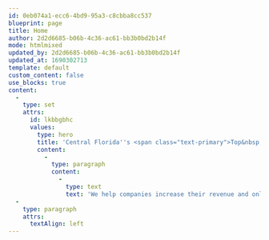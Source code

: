 ```yaml
---
id: 0eb074a1-ecc6-4bd9-95a3-c8cbba8cc537
blueprint: page
title: Home
author: 2d2d6685-b06b-4c36-ac61-bb3b0bd2b14f
mode: htmlmixed
updated_by: 2d2d6685-b06b-4c36-ac61-bb3b0bd2b14f
updated_at: 1690302713
template: default
custom_content: false
use_blocks: true
content:
  -
    type: set
    attrs:
      id: lkbbgbhc
      values:
        type: hero
        title: 'Central Florida''s <span class="text-primary">Top&nbsp;Rated</span><br>Digital&nbsp;Marketing Agency'
        content:
          -
            type: paragraph
            content:
              -
                type: text
                text: 'We help companies increase their revenue and online visibility.'
  -
    type: paragraph
    attrs:
      textAlign: left
---
```

